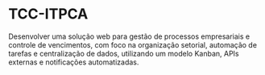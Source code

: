 # TCC-ITPCA
Desenvolver uma solução web para gestão de processos empresariais e controle de vencimentos, com foco na organização setorial, automação de tarefas e centralização de dados, utilizando um modelo Kanban, APIs externas e notificações automatizadas.
